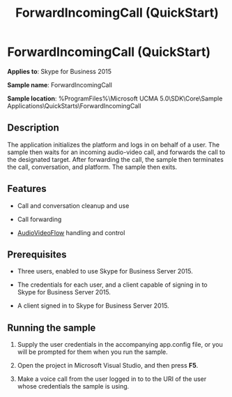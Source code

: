 ﻿---
title: ForwardIncomingCall (QuickStart)
TOCTitle: ForwardIncomingCall (QuickStart)
ms:assetid: 33f4303f-c3dc-47e5-b44e-3edfeb666a5e
ms:mtpsurl: https://msdn.microsoft.com/library/Dn454826(v=office.16)
ms:contentKeyID: 65240095
ms.date: 07/27/2015
mtps_version: v=office.16
---

# ForwardIncomingCall (QuickStart)

**Applies to**: Skype for Business 2015

**Sample name**: ForwardIncomingCall

**Sample location**: %ProgramFiles%\\Microsoft UCMA 5.0\\SDK\\Core\\Sample Applications\\QuickStarts\\ForwardIncomingCall

## Description

The application initializes the platform and logs in on behalf of a user. The sample then waits for an incoming audio-video call, and forwards the call to the designated target. After forwarding the call, the sample then terminates the call, conversation, and platform. The sample then exits.

## Features

  - Call and conversation cleanup and use

  - Call forwarding

  - [AudioVideoFlow](https://docs.microsoft.com/dotnet/api/microsoft.rtc.collaboration.audiovideo.audiovideoflow?view=ucma-api) handling and control

## Prerequisites

  - Three users, enabled to use Skype for Business Server 2015.

  - The credentials for each user, and a client capable of signing in to Skype for Business Server 2015.

  - A client signed in to Skype for Business Server 2015.

## Running the sample

1.  Supply the user credentials in the accompanying app.config file, or you will be prompted for them when you run the sample.

2.  Open the project in Microsoft Visual Studio, and then press **F5**.

3.  Make a voice call from the user logged in to to the URI of the user whose credentials the sample is using.

